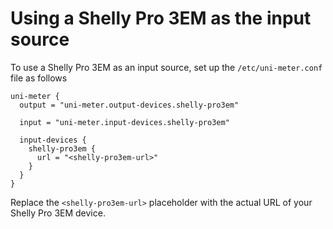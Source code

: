 # Using a Shelly Pro 3EM as the input source

To use a Shelly Pro 3EM as an input source, set up the `/etc/uni-meter.conf` file as follows

```hocon
uni-meter {
  output = "uni-meter.output-devices.shelly-pro3em"
  
  input = "uni-meter.input-devices.shelly-pro3em"

  input-devices {
    shelly-pro3em {
      url = "<shelly-pro3em-url>"
    }
  }
}
```

Replace the `<shelly-pro3em-url>` placeholder with the actual URL of your Shelly Pro 3EM device.

